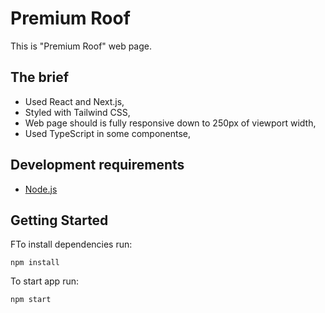 # Premium Roof

This is "Premium Roof" web page.

## The brief

- Used React and Next.js,
- Styled with Tailwind CSS,
- Web page should is fully responsive down to 250px of viewport width,
- Used TypeScript in some componentse,

## Development requirements

- [Node.js](http://nodejs.org/)

## Getting Started

FTo install dependencies run:

`npm install`

To start app run:

`npm start`
